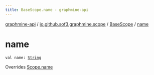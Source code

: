 ```yaml
---
title: BaseScope.name - graphmine-api
---
```


[graphmine-api](../../index.html) / [io.github.sof3.graphmine.scope](../index.html) / [BaseScope](index.html) / [name](./name.html)

# name

`val name: `[`String`](https://kotlinlang.org/api/latest/jvm/stdlib/kotlin/-string/index.html)

Overrides [Scope.name](../-scope/name.html)

